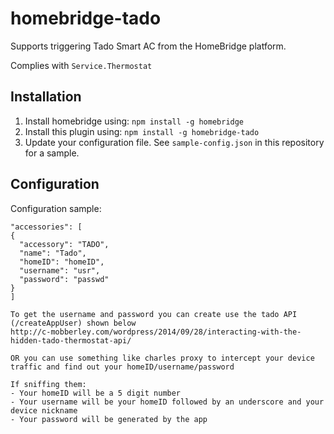 homebridge-tado
==============

Supports triggering Tado Smart AC from the HomeBridge platform.

Complies with ```Service.Thermostat```

## Installation

1. Install homebridge using: `npm install -g homebridge`
2. Install this plugin using: `npm install -g homebridge-tado`
3. Update your configuration file. See `sample-config.json` in this repository for a sample.

## Configuration

Configuration sample:

```
"accessories": [
{
  "accessory": "TADO",
  "name": "Tado",
  "homeID": "homeID",
  "username": "usr",
  "password": "passwd"
}
]
```

```
To get the username and password you can create use the tado API (/createAppUser) shown below
http://c-mobberley.com/wordpress/2014/09/28/interacting-with-the-hidden-tado-thermostat-api/

OR you can use something like charles proxy to intercept your device traffic and find out your homeID/username/password

If sniffing them:
- Your homeID will be a 5 digit number
- Your username will be your homeID followed by an underscore and your device nickname
- Your password will be generated by the app

```
